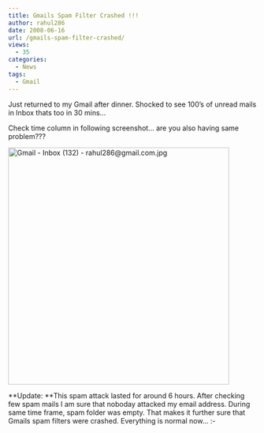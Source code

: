 ```yaml
---
title: Gmails Spam Filter Crashed !!!
author: rahul286
date: 2008-06-16
url: /gmails-spam-filter-crashed/
views:
  - 35
categories:
  - News
tags:
  - Gmail
---
```

Just returned to my Gmail after dinner. Shocked to see 100&#8217;s of unread mails in Inbox thats too in 30 mins&#8230;

Check time column in following screenshot&#8230; are you also having same problem???

<img class="wp-image-53598" src="http://cdn.devilsworkshop.org/files/2008/06/gmail-inbox-132-rahul286gmailcom.jpg" alt="Gmail - Inbox (132) - rahul286@gmail.com.jpg" width="448" height="480" />

**Update: **This spam attack lasted for around 6 hours. After checking few spam mails I am sure that noboday attacked my email address. During same time frame, spam folder was empty. That makes it further sure that Gmails spam filters were crashed. Everything is normal now&#8230; <img src="http://devilsworkshop.org/wp-includes/images/smilies/simple-smile.png" alt=":-)" class="wp-smiley" style="height: 1em; max-height: 1em;" />

